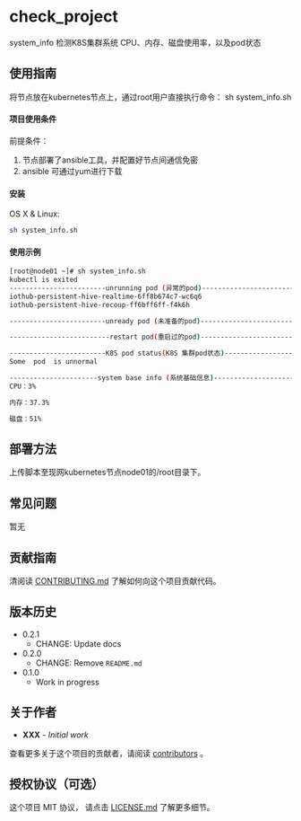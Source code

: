 # check_project
system_info
检测K8S集群系统 CPU、内存、磁盘使用率，以及pod状态


## 使用指南

将节点放在kubernetes节点上，通过root用户直接执行命令： sh system_info.sh


#### 项目使用条件

前提条件：

1. 节点部署了ansible工具，并配置好节点间通信免密
2. ansible 可通过yum进行下载

#### 安装

OS X & Linux:

```sh
sh system_info.sh
```

#### 使用示例

~~~sh
[root@node01 ~]# sh system_info.sh 
kubectl is exited 
------------------------unrunning pod (异常的pod)-----------------------------------
iothub-persistent-hive-realtime-6ff8b674c7-wc6q6
iothub-persistent-hive-recoup-ff6bff6ff-f4k6h

------------------------unready pod (未准备的pod)-----------------------------------

-------------------------restart pod(重启过的pod)-----------------------------------

------------------------K8S pod status(K8S 集群pod状态)------------------------------
Some  pod  is unnormal

----------------------system base info (系统基础信息)-------------------------------
CPU：3%

内存：37.3%

磁盘：51%
~~~


## 部署方法

上传脚本至现网kubernetes节点node01的/root目录下。

## 常见问题

暂无
## 贡献指南
清阅读 [CONTRIBUTING.md](#) 了解如何向这个项目贡献代码。


## 版本历史

* 0.2.1
    * CHANGE: Update docs
* 0.2.0
    * CHANGE: Remove `README.md`
* 0.1.0
    * Work in progress


## 关于作者

* **XXX** - *Initial work*

查看更多关于这个项目的贡献者，请阅读 [contributors](#) 。


## 授权协议（可选）

这个项目 MIT 协议， 请点击 [LICENSE.md](LICENSE.md) 了解更多细节。

